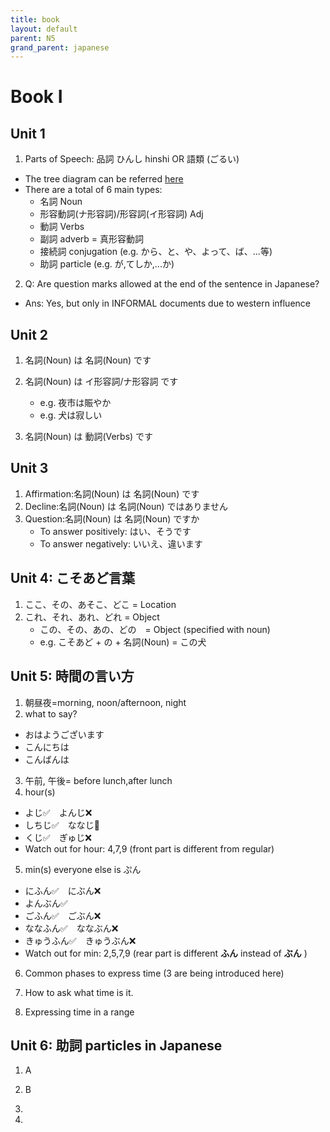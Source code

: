 ```yaml
---
title: book
layout: default
parent: N5
grand_parent: japanese
---
```

# Book I
## Unit 1
1. Parts of Speech: 品詞 ひんし hinshi OR 語類 (ごるい)
- The tree diagram can be referred [here](https://ja.wikipedia.org/wiki/%E6%97%A5%E6%9C%AC%E8%AA%9E#/media/%E3%83%95%E3%82%A1%E3%82%A4%E3%83%AB:JapanesePartsOfSpeech.png)
- There are a total of 6 main types:
    - 名詞 Noun
    - 形容動詞(ナ形容詞)/形容詞(イ形容詞) Adj
    - 動詞 Verbs
    - 副詞 adverb = 真形容動詞
    - 接続詞 conjugation (e.g. から、と、や、よって、ば、...等)
    - 助詞 particle (e.g. が,てしか,...か)

2. Q: Are question marks allowed at the end of the sentence in Japanese?
- Ans: Yes, but only in INFORMAL documents due to western influence

## Unit 2
1. 名詞(Noun) は 名詞(Noun) です
2. 名詞(Noun) は イ形容詞/ナ形容詞 です 
    - e.g. 夜市は賑やか
    - e.g. 犬は寂しい

3. 名詞(Noun) は 動詞(Verbs) です

## Unit 3
1. Affirmation:名詞(Noun) は 名詞(Noun) です
2. Decline:名詞(Noun) は 名詞(Noun) ではありません
3. Question:名詞(Noun) は 名詞(Noun) ですか
    - To answer positively: はい、そうです
    - To answer negatively: いいえ、違います

## Unit 4: こそあど言葉
1. ここ、その、あそこ、どこ = Location
2. これ、それ、あれ、どれ = Object
    - この、その、あの、どの　= Object (specified with noun)
    - e.g. こそあど + の + 名詞(Noun) =  この犬

## Unit 5: 時間の言い方
1. 朝昼夜=morning, noon/afternoon, night
2. what to say?
- おはようございます
- こんにちは
- こんばんは

3. 午前, 午後= before lunch,after lunch
4. hour(s)
- よじ✅　よんじ❌
- しちじ✅　ななじ🤔
- くじ✅　ぎゅじ❌
- Watch out for hour: 4,7,9 (front part is different from regular)

5. min(s) 
everyone else is ぷん
- にふん✅　にぶん❌
- よんぶん✅
- ごふん✅　ごぶん❌
- ななふん✅　ななぶん❌
- きゅうふん✅　きゅうぶん❌
- Watch out for min: 2,5,7,9 (rear part is different **ふん** instead of **ぶん** )

6. Common phases to express time (3 are being introduced here)

7. How to ask what time is it.

8. Expressing time in a range

## Unit 6: 助詞 particles in Japanese

1. A

2. B

3. 

4. 